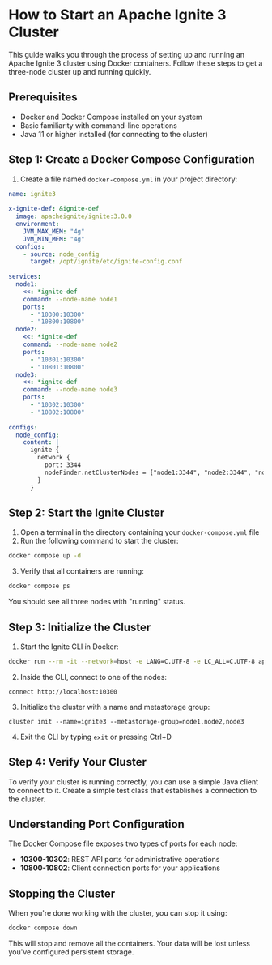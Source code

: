 # How to Start an Apache Ignite 3 Cluster

This guide walks you through the process of setting up and running an Apache Ignite 3 cluster using Docker containers. Follow these steps to get a three-node cluster up and running quickly.

## Prerequisites

- Docker and Docker Compose installed on your system
- Basic familiarity with command-line operations
- Java 11 or higher installed (for connecting to the cluster)

## Step 1: Create a Docker Compose Configuration

1. Create a file named `docker-compose.yml` in your project directory:

```yaml
name: ignite3  
  
x-ignite-def: &ignite-def  
  image: apacheignite/ignite:3.0.0  
  environment:  
    JVM_MAX_MEM: "4g"  
    JVM_MIN_MEM: "4g"  
  configs:  
    - source: node_config  
      target: /opt/ignite/etc/ignite-config.conf  
  
services:  
  node1:  
    <<: *ignite-def  
    command: --node-name node1  
    ports:  
      - "10300:10300"  
      - "10800:10800"  
  node2:  
    <<: *ignite-def  
    command: --node-name node2  
    ports:  
      - "10301:10300"  
      - "10801:10800"  
  node3:  
    <<: *ignite-def  
    command: --node-name node3  
    ports:  
      - "10302:10300"  
      - "10802:10800"  
  
configs:  
  node_config:  
    content: |  
      ignite {  
        network {  
          port: 3344  
          nodeFinder.netClusterNodes = ["node1:3344", "node2:3344", "node3:3344"]  
        }  
      }
```

## Step 2: Start the Ignite Cluster

1. Open a terminal in the directory containing your `docker-compose.yml` file
2. Run the following command to start the cluster:

```bash
docker compose up -d
```

3. Verify that all containers are running:

```bash
docker compose ps
```

You should see all three nodes with "running" status.

## Step 3: Initialize the Cluster

1. Start the Ignite CLI in Docker:

```bash
docker run --rm -it --network=host -e LANG=C.UTF-8 -e LC_ALL=C.UTF-8 apacheignite/ignite:3.0.0 cli
```

2. Inside the CLI, connect to one of the nodes:

```
connect http://localhost:10300
```

3. Initialize the cluster with a name and metastorage group:

```
cluster init --name=ignite3 --metastorage-group=node1,node2,node3
```

4. Exit the CLI by typing `exit` or pressing Ctrl+D

## Step 4: Verify Your Cluster

To verify your cluster is running correctly, you can use a simple Java client to connect to it. Create a simple test class that establishes a connection to the cluster.

## Understanding Port Configuration

The Docker Compose file exposes two types of ports for each node:

- **10300-10302**: REST API ports for administrative operations
- **10800-10802**: Client connection ports for your applications

## Stopping the Cluster

When you're done working with the cluster, you can stop it using:

```bash
docker compose down
```

This will stop and remove all the containers. Your data will be lost unless you've configured persistent storage.
